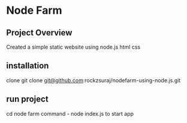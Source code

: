 # Node Farm

## Project Overview
Created a simple static website using node.js html css

## installation
clone git clone git@github.com:rockzsuraj/nodefarm-using-node.js.git

## run project
cd node farm
command - node index.js to start app

